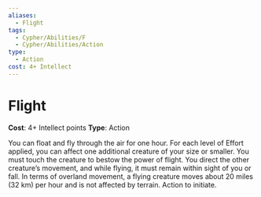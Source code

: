 ```yaml
---
aliases:
  - Flight
tags:
  - Cypher/Abilities/F
  - Cypher/Abilities/Action
type:
  - Action
cost: 4+ Intellect
---
```


# Flight

**Cost**: 4+ Intellect points
**Type**: Action

You can float and fly through the air for one hour. For each level of Effort applied, you can affect one additional creature of your size or smaller. You must touch the creature to bestow the power of flight. You direct the other creature’s movement, and while flying, it must remain within sight of you or fall. In terms of overland movement, a flying creature moves about 20 miles (32 km) per hour and is not affected by terrain. Action to initiate.
